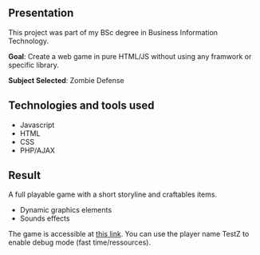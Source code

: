 
## Presentation

This project was part of my BSc degree in Business Information Technology.

**Goal**: Create a web game in pure HTML/JS without using any framwork or specific library.

**Subject Selected**: Zombie Defense

## Technologies and tools used

- Javascript
- HTML
- CSS
- PHP/AJAX

## Result

A full playable game with a short storyline and craftables items.
- Dynamic graphics elements
- Sounds effects

The game is accessible at [this link](zombiegame.freecluster.eu). 
You can use the player name TestZ to enable debug mode (fast time/ressources).
